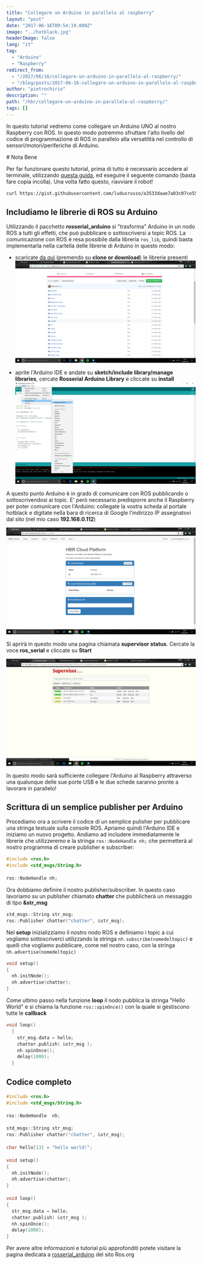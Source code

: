 ```yaml
---
title: "Collegare un Arduino in parallelo al raspberry"
layout: "post"
date: "2017-06-16T09:54:19.000Z"
image: "../hotblack.jpg"
headerImage: false
lang: "it"
tag:
  - "Arduino"
  - "Raspberry"
redirect_from:
  - "/2017/06/16/collegare-un-arduino-in-parallelo-al-raspberry/"
  - "/blog/posts/2017-06-16-collegare-un-arduino-in-parallelo-al-raspberry"
author: "pietrochirio"
description: ""
path: "/hbr/collegare-un-arduino-in-parallelo-al-raspberry/"
tags: []
---
```


In questo tutorial vedremo come collegare un Arduino UNO al nostro Raspberry con ROS. In questo modo potremmo sfruttare l'alto livello del codice di programmazione di ROS in parallelo alla versatilità nel controllo di sensori/motori/periferiche di Arduino.

# Nota Bene

Per far funzionare questo tutorial, prima di tutto è necessario accedere al terminale, utilizzando [questa guida](http://hotblackrobotics.github.io/blog/posts/2017-05-23-accedere-al-terminale-linux-di-hbrain-da-browser), ed eseguire il seguente comando (basta fare copia incolla). Una volta fatto questo, riavviare il robot!

```bash
curl https://gist.githubusercontent.com/ludusrusso/a3533daae7a03c07ce55b90019f2a0ba/raw/c20b544de544f0c13577c31a3bc0322718c884d8/arduino_patch_hbrain | bash
```

## Includiamo le librerie di ROS su Arduino

Utilizzando il pacchetto **rosserial_arduino** si "trasforma" Arduino in un nodo ROS a tutti gli effetti, che può pubblicare o sottoscriversi a topic ROS. La comunicazione con ROS è resa possibile dalla libreria `ros_lib`, quindi basta implementarla nella cartella delle librerie di Arduino in questo modo:

- scaricate [da qui](https://github.com/HotBlackRobotics/ros_lib_arduino) (premendo su **clone or download**) le librerie presenti
  ![](./27024733-1708cddc-4f58-11e7-9427-c3b4e0770ae6.png)

- aprite l'Arduino IDE e andate su **sketch/include library/manage libraries**, cercate **Rosserial Arduino Library** e cliccate su **install**
  ![](./27024877-b5702b28-4f58-11e7-87cb-16065a54e8d9.png)

A questo punto Arduino è in grado di comunicare con ROS pubblicando o sottoscrivendosi ai topic. E' però necessario predisporre anche il Raspberry per poter comunicare con l'Arduino: collegate la vostra scheda al portale hotblack e digitate nella bara di ricerca di Google l'indirizzo IP assegnatovi dal sito (nel mio caso **192.168.0.112**)

![](./27025222-02c428f6-4f5a-11e7-8c25-2c40a3aa018f.png)

Si aprirà in questo modo una pagina chiamata **supervisor status**. Cercate la voce **ros_serial** e cliccate su **Start**

![](./27025423-b9efd336-4f5a-11e7-9b1e-0a82eb2bf6d8.png)

In questo modo sarà sufficiente collegare l'Arduino al Raspberry attraverso una qualunque delle sue porte USB e le due schede saranno pronte a lavorare in parallelo!

## Scrittura di un semplice publisher per Arduino

Procediamo ora a scrivere il codice di un semplice pulisher per pubblicare una stringa testuale sulla console ROS. Apriamo quindi l'Arduino IDE e iniziamo un nuovo progetto. Andiamo ad includere immediatamente le librerie che utilizzeremo e la stringa `ros::NodeHandle nh;` che permetterà al nostro programma di creare publisher e subscriber:

```c++
#include <ros.h>
#include <std_msgs/String.h>

ros::NodeHandle nh;
```

Ora dobbiamo definire il nostro publisher/subscriber. In questo caso lavoriamo su un publisher chiamato **chatter** che pubblicherà un messaggio di tipo **&str_msg**

```c++
std_msgs::String str_msg;
ros::Publisher chatter("chatter", &str_msg);
```

Nel **setup** inizializziamo il nostro nodo ROS e definiamo i topic a cui vogliamo sottoscriverci utilizzando la stringa `nh.subscribe(nomedeltopic)` e quelli che vogliamo pubblicare, come nel nostro caso, con la stringa `nh.advertise(nomedeltopic)`

```c++
void setup()
{
  nh.initNode();
  nh.advertise(chatter);
}
```

Come ultimo passo nella funzione **loop** il nodo pubblica la stringa "Hello World" e si chiama la funzione `ros::spinOnce()` con la quale si gestiscono tutte le **callback**

```c++
void loop()
  {
    str_msg.data = hello;
    chatter.publish( &str_msg );
    nh.spinOnce();
    delay(1000);
  }
```

## Codice completo

```c++
#include <ros.h>
#include <std_msgs/String.h>

ros::NodeHandle  nh;

std_msgs::String str_msg;
ros::Publisher chatter("chatter", &str_msg);

char hello[13] = "hello world!";

void setup()
{
  nh.initNode();
  nh.advertise(chatter);
}

void loop()
{
  str_msg.data = hello;
  chatter.publish( &str_msg );
  nh.spinOnce();
  delay(1000);
}
```

Per avere altre informazioni e tutorial più approfonditi potete visitare la pagina dedicata a [rosserial_arduino](http://wiki.ros.org/rosserial_arduino/Tutorials) del sito Ros.org
